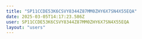```yaml
---
title: "SP11CCDE53K6CSVY8344Z87MM0ZHY6X7SN4X55EQA"
date: 2025-03-05T14:17:23.586Z
user: SP11CCDE53K6CSVY8344Z87MM0ZHY6X7SN4X55EQA
layout: "users"
---
```

    